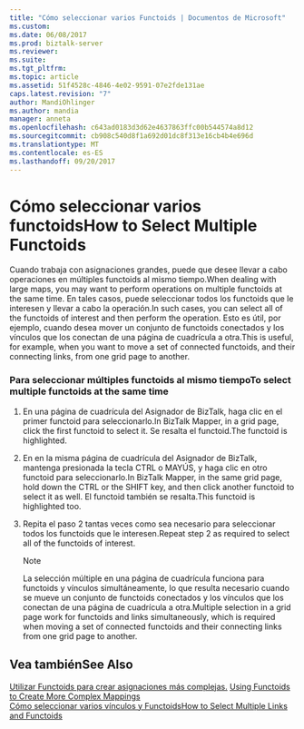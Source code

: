 ```yaml
---
title: "Cómo seleccionar varios Functoids | Documentos de Microsoft"
ms.custom: 
ms.date: 06/08/2017
ms.prod: biztalk-server
ms.reviewer: 
ms.suite: 
ms.tgt_pltfrm: 
ms.topic: article
ms.assetid: 51f4528c-4846-4e02-9591-07e2fde131ae
caps.latest.revision: "7"
author: MandiOhlinger
ms.author: mandia
manager: anneta
ms.openlocfilehash: c643ad0183d3d62e4637863ffc00b544574a8d12
ms.sourcegitcommit: cb908c540d8f1a692d01dc8f313e16cb4b4e696d
ms.translationtype: MT
ms.contentlocale: es-ES
ms.lasthandoff: 09/20/2017
---
```

# <a name="how-to-select-multiple-functoids"></a><span data-ttu-id="c248d-102">Cómo seleccionar varios functoids</span><span class="sxs-lookup"><span data-stu-id="c248d-102">How to Select Multiple Functoids</span></span>
<span data-ttu-id="c248d-103">Cuando trabaja con asignaciones grandes, puede que desee llevar a cabo operaciones en múltiples functoids al mismo tiempo.</span><span class="sxs-lookup"><span data-stu-id="c248d-103">When dealing with large maps, you may want to perform operations on multiple functoids at the same time.</span></span> <span data-ttu-id="c248d-104">En tales casos, puede seleccionar todos los functoids que le interesen y llevar a cabo la operación.</span><span class="sxs-lookup"><span data-stu-id="c248d-104">In such cases, you can select all of the functoids of interest and then perform the operation.</span></span> <span data-ttu-id="c248d-105">Esto es útil, por ejemplo, cuando desea mover un conjunto de functoids conectados y los vínculos que los conectan de una página de cuadrícula a otra.</span><span class="sxs-lookup"><span data-stu-id="c248d-105">This is useful, for example, when you want to move a set of connected functoids, and their connecting links, from one grid page to another.</span></span>  
  
### <a name="to-select-multiple-functoids-at-the-same-time"></a><span data-ttu-id="c248d-106">Para seleccionar múltiples functoids al mismo tiempo</span><span class="sxs-lookup"><span data-stu-id="c248d-106">To select multiple functoids at the same time</span></span>  
  
1.  <span data-ttu-id="c248d-107">En una página de cuadrícula del Asignador de BizTalk, haga clic en el primer functoid para seleccionarlo.</span><span class="sxs-lookup"><span data-stu-id="c248d-107">In BizTalk Mapper, in a grid page, click the first functoid to select it.</span></span> <span data-ttu-id="c248d-108">Se resalta el functoid.</span><span class="sxs-lookup"><span data-stu-id="c248d-108">The functoid is highlighted.</span></span>  
  
2.  <span data-ttu-id="c248d-109">En en la misma página de cuadrícula del Asignador de BizTalk, mantenga presionada la tecla CTRL o MAYÚS, y haga clic en otro functoid para seleccionarlo.</span><span class="sxs-lookup"><span data-stu-id="c248d-109">In BizTalk Mapper, in the same grid page, hold down the CTRL or the SHIFT key, and then click another functoid to select it as well.</span></span> <span data-ttu-id="c248d-110">El functoid también se resalta.</span><span class="sxs-lookup"><span data-stu-id="c248d-110">This functoid is highlighted too.</span></span>  
  
3.  <span data-ttu-id="c248d-111">Repita el paso 2 tantas veces como sea necesario para seleccionar todos los functoids que le interesen.</span><span class="sxs-lookup"><span data-stu-id="c248d-111">Repeat step 2 as required to select all of the functoids of interest.</span></span>  
  
    > [!NOTE]
    >  <span data-ttu-id="c248d-112">La selección múltiple en una página de cuadrícula funciona para functoids y vínculos simultáneamente, lo que resulta necesario cuando se mueve un conjunto de functoids conectados y los vínculos que los conectan de una página de cuadrícula a otra.</span><span class="sxs-lookup"><span data-stu-id="c248d-112">Multiple selection in a grid page work for functoids and links simultaneously, which is required when moving a set of connected functoids and their connecting links from one grid page to another.</span></span>  
  
## <a name="see-also"></a><span data-ttu-id="c248d-113">Vea también</span><span class="sxs-lookup"><span data-stu-id="c248d-113">See Also</span></span>  
 <span data-ttu-id="c248d-114">[Utilizar Functoids para crear asignaciones más complejas.](../core/using-functoids-to-create-more-complex-mappings.md) </span><span class="sxs-lookup"><span data-stu-id="c248d-114">[Using Functoids to Create More Complex Mappings](../core/using-functoids-to-create-more-complex-mappings.md) </span></span>  
 [<span data-ttu-id="c248d-115">Cómo seleccionar varios vínculos y Functoids</span><span class="sxs-lookup"><span data-stu-id="c248d-115">How to Select Multiple Links and Functoids</span></span>](../core/how-to-select-multiple-links-and-functoids.md)